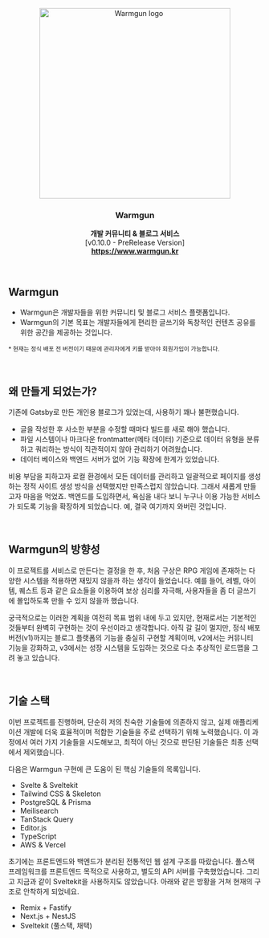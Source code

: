 <p align="center">
  <a href="https://getbootstrap.com/">
    <img src="https://github.com/gongzone/warmgun/assets/84328632/4fc90538-6f64-4be7-b3fb-f485d457bea0" width="380" alt="Warmgun logo">
  </a>
</p>

<h3 align="center"><strong>Warmgun</strong></h3>

<p align="center">
  <strong>개발 커뮤니티 & 블로그 서비스</strong>
  <br>
  [v0.10.0 - PreRelease Version]
  <br>
  <a href="https://www.warmgun.kr/">
  <strong>https://www.warmgun.kr</strong>
  </a>
</p>

<br>

## Warmgun

- Warmgun은 개발자들을 위한 커뮤니티 및 블로그 서비스 플랫폼입니다.
- Warmgun의 기본 목표는 개발자들에게 편리한 글쓰기와 독창적인 컨텐츠 공유를 위한 공간을 제공하는 것입니다.

<small>\* 현재는 정식 배포 전 버전이기 때문에 관리자에게 키를 받아야 회원가입이 가능합니다.</small>

<br>

## 왜 만들게 되었는가?

기존에 Gatsby로 만든 개인용 블로그가 있었는데, 사용하기 꽤나 불편했습니다.

- 글을 작성한 후 사소한 부분을 수정할 때마다 빌드를 새로 해야 했습니다.
- 파일 시스템이나 마크다운 frontmatter(메타 데이터) 기준으로 데이터 유형을 분류하고 쿼리하는 방식이 직관적이지 않아 관리하기 어려웠습니다.
- 데이터 베이스와 백엔드 서버가 없어 기능 확장에 한계가 있었습니다.

비용 부담을 피하고자 로컬 환경에서 모든 데이터를 관리하고 일괄적으로 페이지를 생성하는 정적 사이트 생성 방식을 선택했지만 만족스럽지 않았습니다. 그래서 새롭게 만들고자 마음을 먹었죠. 백엔드를 도입하면서, 욕심을 내다 보니 누구나 이용 가능한 서비스가 되도록 기능을 확장하게 되었습니다. 예, 결국 여기까지 와버린 것입니다.

<br>

## Warmgun의 방향성

이 프로젝트를 서비스로 만든다는 결정을 한 후, 처음 구상은 RPG 게임에 존재하는 다양한 시스템을 적용하면 재밌지 않을까 하는 생각이 들었습니다. 예를 들어, 레벨, 아이템, 퀘스트 등과 같은 요소들을 이용하여 보상 심리를 자극해, 사용자들을 좀 더 글쓰기에 몰입하도록 만들 수 있지 않을까 했습니다.

궁극적으로는 이러한 계획을 여전히 목표 범위 내에 두고 있지만, 현재로서는 기본적인 것들부터 완벽히 구현하는 것이 우선이라고 생각합니다. 아직 갈 길이 멀지만, 정식 배포 버전(v1)까지는 블로그 플랫폼의 기능을 충실히 구현할 계획이며, v2에서는 커뮤니티 기능을 강화하고, v3에서는 성장 시스템을 도입하는 것으로 다소 추상적인 로드맵을 그려 놓고 있습니다.

<br>

## 기술 스택

이번 프로젝트를 진행하며, 단순히 저의 친숙한 기술들에 의존하지 않고, 실제 애플리케이션 개발에 더욱 효율적이며 적합한 기술들을 주로 선택하기 위해 노력했습니다. 이 과정에서 여러 가지 기술들을 시도해보고, 최적이 아닌 것으로 판단된 기술들은 최종 선택에서 제외했습니다.

다음은 Warmgun 구현에 큰 도움이 된 핵심 기술들의 목록입니다.

- Svelte & Sveltekit
- Tailwind CSS & Skeleton
- PostgreSQL & Prisma
- Meilisearch
- TanStack Query
- Editor.js
- TypeScript
- AWS & Vercel

초기에는 프론트엔드와 백엔드가 분리된 전통적인 웹 설계 구조를 따랐습니다. 풀스택 프레임워크를 프론트엔드 목적으로 사용하고, 별도의 API 서버를 구축했었습니다. 그리고 지금과 같이 Sveltekit을 사용하지도 않았습니다. 아래와 같은 방황을 거쳐 현재의 구조로 안착하게 되었네요.

- Remix + Fastify
- Next.js + NestJS
- Sveltekit (풀스택, 채택)
